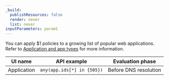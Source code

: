 ```yaml
---
_build:
  publishResources: false
  render: never
  list: never
inputParameters: param1
---
```


You can apply $1 policies to a growing list of popular web applications. Refer to [Application and app types](/cloudflare-one/policies/gateway/application-app-types/) for more information.

| UI name     | API example                | Evaluation phase      |
| ----------- | -------------------------- | --------------------- |
| Application | `any(app.ids[*] in {505})` | Before DNS resolution |
